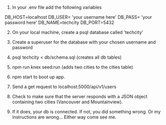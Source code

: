 1. In your .env file add the following variables

DB_HOST=localhost
DB_USER= 'your username here'
DB_PASS= 'your password here'
DB_NAME=techcity
DB_PORT=5432

2. On your local machine, create a psql database called 'techcity'

3. Create a superuser for the database with your chosen username and password

4. psql techcity < db/schema.sql                 (creates all db tables)

5. npm run knex seed:run                         (adds two cities to the cities table)

6. npm start to boot up app.

7. Send a get request to localhost:5000/api/v1/users

8. Check to make sure that the server responds with a JSON object containing two cities (Vancouver and Mountainview).

9. If it does, your db is connected. If not, you did something wrong. Or my instructions are wrong... Either way come see me.